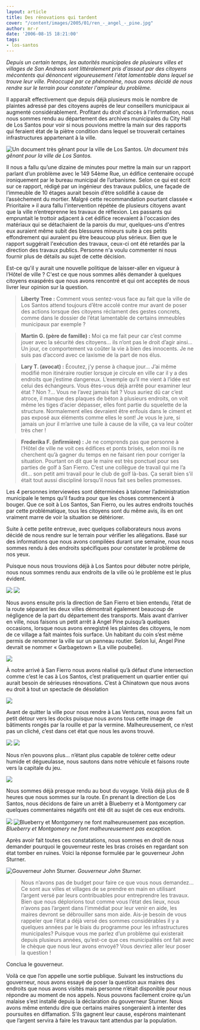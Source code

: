 ```yaml
---
layout: article
title: Des rénovations qui tardent
cover: "/content/images/2005/01/ren_-_angel_-_pine.jpg"
author: mr-r
date: '2006-08-15 18:21:00'
tags:
- los-santos
---
```


_Depuis un certain temps, les autorités municipales de plusieurs villes et villages de San Andreas sont littéralement pris d'assaut par des citoyens mécontents qui dénoncent vigoureusement l'état lamentable dans lequel se trouve leur ville. Préoccupé par ce phénomène, nous avons décidé de nous rendre sur le terrain pour constater l'ampleur du problème._

Il apparaît effectivement que depuis déjà plusieurs mois le nombre de plaintes adressé par des citoyens auprès de leur conseillers municipaux ai augmenté considérablement. Profitant du droit d'accès à l'information, nous nous sommes rendu au département des archives municipales du City Hall de Los Santos pour voir si nous pouvions mettre la main sur des rapports qui feraient état de la piètre condition dans lequel se trouverait certaines infrastructures appartenant à la ville.

![Un document très gênant pour la ville de Los Santos.](/content/images/2005/01/ren_-_los_santos_work_order.jpg)
_Un document très gênant pour la ville de Los Santos._

Il nous a fallu qu’une dizaine de minutes pour mettre la main sur un rapport parlant d’un problème avec le 149 54ème Rue, un édifice centenaire occupé ironiquement par le bureau municipal de l’urbanisme. Selon ce qui est écrit sur ce rapport, rédigé par un ingénieur des travaux publics, une façade de l’immeuble de 10 étages aurait besoin d’être solidifié à cause de l’assèchement du mortier. Malgré cette recommandation pourtant classée « Prioritaire » il aura fallu l'intervention répétée de plusieurs citoyens avant que la ville n’entreprenne les travaux de réflexion. Les passants qui empruntait le trottoir adjacent à cet édifice recevaient à l'occasion des matériaux qui se détachaient de la parois du mur, quelques-uns d'entres eux auraient même subit des blessures mineurs suite à ces petits effondrement qui auraient pu être beaucoup plus sérieux. Bien que le rapport suggérait l'exécution des travaux, ceux-ci ont été retardés par la direction des travaux publics. Personne n'a voulu commenter ni nous fournir plus de détails au sujet de cette décision.

Est-ce qu'il y aurait une nouvelle politique de laisser-aller en vigueur à l’Hôtel de ville ? C'est ce que nous sommes allés demander à quelques citoyens exaspérés que nous avons rencontré et qui ont acceptés de nous livrer leur opinion sur la question.

> **Liberty Tree :** Comment vous sentez-vous face au fait que la ville de Los Santos attend toujours d’être accolé contre mur avant de poser des actions lorsque des citoyens réclament des gestes concrets, comme dans le dossier de l’état lamentable de certains immeubles municipaux par exemple ?

> **Martin G. (père de famille) :** Moi ça me fait peur car c’est comme jouer avec la sécurité des citoyens... ils n’ont pas le droit d’agir ainsi... Un jour, ce comportement va coûter la vie à bien des innocents. Je ne suis pas d’accord avec ce laxisme de la part de nos élus.

> **Lary T. (avocat) :** Écoutez, j’y pense à chaque jour... J’ai même modifié mon itinéraire routier lorsque je circule en ville car il y a des endroits que j’estime dangereux. L’exemple qu’il me vient à l’idée est celui des échangeurs. Vous êtes-vous déjà arrêté pour examiner leur état ? Non ?... Vous ne l’avez jamais fait ? Vous auriez dû car c’est atroce, il manque des plaques de béton à plusieurs endroits, on voit même les tiges d’acier dépasser, elles font partie du squelette de la structure. Normalement elles devraient être enfouis dans le ciment et pas exposé aux éléments comme elles le sont! Je vous le jure, si jamais un jour il m’arrive une tuile à cause de la ville, ça va leur coûter très cher !

> **Frederika F. (infirmière) :** Je ne comprends pas que personne à l’Hôtel de ville ne voit ces édifices et ponts brisés, selon moi ils ne cherchent qu’à gagner du temps en ne faisant rien pour corriger la situation. Pourtant on dit que le maire est très ponctuel pour ses parties de golf à San Fierro. C’est une collègue de travail qui me l’a dit... son petit ami travail pour le club de golf là-bas. Ça serait bien s’il était tout aussi discipliné lorsqu’il nous fait ses belles promesses.

Les 4 personnes interviewées sont déterminées à talonner l’administration municipale le temps qu’il faudra pour que les choses commencent à bouger. Que ce soit à Los Santos, San Fierro, ou les autres endroits touchés par cette problématique, tous les citoyens sont du même avis, ils en ont vraiment marre de voir la situation se détériorer.

Suite à cette petite entrevue, avec quelques collaborateurs nous avons décidé de nous rendre sur le terrain pour vérifier les allégations. Basé sur des informations que nous avons compilées durant une semaine, nous nous sommes rendu à des endroits spécifiques pour constater le problème de nos yeux.

Puisque nous nous trouvions déjà à Los Santos pour débuter notre périple, nous nous sommes rendu aux endroits de la ville où le problème est le plus évident.

![](/content/images/2005/01/renov_-_echangeur_1.jpg)
![](/content/images/2005/01/renov_-_echangeur_2.jpg)

Nous avons ensuite pris la direction de San Fierro et bien entendu, l’état de la route séparant les deux villes démontrait également beaucoup de négligence de la part du département des transports. Mais avant d’arriver en ville, nous faisons un petit arrêt à Angel Pine puisqu’à quelques occasions, lorsque nous avons enregistré les plaintes des citoyens, le nom de ce village a fait maintes fois surface. Un habitant du coin s’est même permis de renommer la ville sur un panneau routier. Selon lui, Angel Pine devrait se nommer « Garbagetown » (La ville poubelle).

![](/content/images/2005/01/renov_-_angel_pine_-_panneau.jpg)

À notre arrivé à San Fierro nous avons réalisé qu’à défaut d’une intersection comme c’est le cas à Los Santos, c’est pratiquement un quartier entier qui aurait besoin de sérieuses rénovations. C’est à Chinatown que nous avons eu droit à tout un spectacle de désolation

![](/content/images/2005/01/renov_-_chinatown.jpg)

Avant de quitter la ville pour nous rendre à Las Venturas, nous avons fait un petit détour vers les docks puisque nous avons tous cette image de bâtiments rongés par la rouille et par la vermine. Malheureusement, ce n’est pas un cliché, c’est dans cet état que nous les avons trouvé.

![](/content/images/2005/01/renov_-_dock_sanfierro_1.jpg)
![](/content/images/2005/01/renov_-_dock_sanfierro_3.jpg)

Nous n’en pouvons plus... n’étant plus capable de tolérer cette odeur humide et dégueulasse, nous sautons dans notre véhicule et faisons route vers la capitale du jeu.

![](/content/images/2005/01/renov_-_las_venturas.jpg)

Nous sommes déjà presque rendu au bout du voyage. Voilà déjà plus de 8 heures que nous sommes sur la route. En prenant la direction de Los Santos, nous décidons de faire un arrêt à Blueberry et à Montgomery car quelques commentaires négatifs ont été dit au sujet de ces eux endroits.

![](/content/images/2005/01/ren_-_blueberry.jpg)
![Blueberry et Montgomery ne font malheureusement pas exception.](/content/images/2005/01/ren_-_montgomery.jpg)
_Blueberry et Montgomery ne font malheureusement pas exception._

Après avoir fait toutes ces constatations, nous sommes en droit de nous demander pourquoi le gouverneur reste les bras croisés en regardant son état tomber en ruines. Voici la réponse formulée par le gouverneur John Sturner.

![Gouverneur John Sturner.](/content/images/2005/01/renov_-_gouverneur_sturner.jpg)
_Gouverneur John Sturner._

> Nous n’avons pas de budget pour faire ce que vous nous demandez... Ce sont aux villes et villages de se prendre en main en utilisant l’argent versé par leurs contribuables pour entreprendre les travaux. Bien que nous déplorions tout comme vous l’état des lieux, nous n’avons pas l’argent dans l’immédiat pour leur venir en aide, les maires devront se débrouiller sans mon aide. Ais-je besoin de vous rappeler que l’état a déjà versé des sommes considérables il y a quelques années par le biais du programme pour les infrastructures municipales? Puisque vous me parlez d’un problème qui existerait depuis plusieurs années, qu’est-ce que ces municipalités ont fait avec le chèque que nous leur avons envoyé? Vous devriez aller leur poser la question !

Conclua le gouverneur.

Voilà ce que l’on appelle une sortie publique. Suivant les instructions du gouverneur, nous avons essayé de poser la question aux maires des endroits que nous avons visités mais personne n’était disponible pour nous répondre au moment de nos appels. Nous pouvons facilement croire qu’un malaise s’est installé depuis la déclaration du gouverneur Sturner. Nous avons même entendu dire que certains maires songeraient à intenter des poursuites en diffamation. S’ils gagnent leur cause, espérons maintenant que l’argent servira à faire les travaux tant attendus par la population.

<!--kg-card-end: markdown-->
